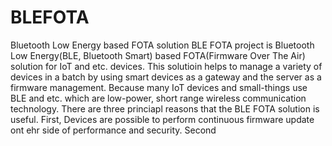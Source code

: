 # BLEFOTA
Bluetooth Low Energy based FOTA solution
BLE FOTA project is Bluetooth Low Energy(BLE, Bluetooth Smart) based FOTA(Firmware Over The Air) solution for IoT and etc. devices.
This solutioin helps to manage a variety of devices in a batch by using smart devices as a gateway and the server as a firmware management.
Because many IoT devices and small-things use BLE and etc. which are low-power, short range wireless communication technology.
There are three princiapl reasons that the BLE FOTA solution is useful. First, Devices are possible to perform continuous firmware update ont ehr side of performance and security. Second
